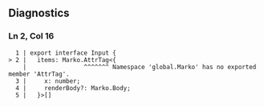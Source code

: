 ## Diagnostics
### Ln 2, Col 16
```marko
  1 | export interface Input {
> 2 |   items: Marko.AttrTag<{
    |                ^^^^^^^ Namespace 'global.Marko' has no exported member 'AttrTag'.
  3 |     x: number;
  4 |     renderBody?: Marko.Body;
  5 |   }>[]
```


